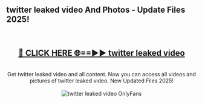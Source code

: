 <h2>twitter leaked video And Photos - Update Files 2025!</h2>
<br>
<div align="center">
<h2><a href="https://top-ai-tools.click/QrbHav" rel="nofollow">🔴 CLICK HERE 🌐==►► twitter leaked video</a></h2>
<br>
Get twitter leaked video and all content. Now you can access all videos and pictures of twitter leaked video. New Updated Files 2025!
<br>
<br>
<a href="https://top-ai-tools.click/QrbHav" rel="nofollow" data-target="animated-image.originalLink"><img src="https://i.ibb.co.com/WyWwxjT/player-gif2.gif" alt="twitter leaked video OnlyFans" style="max-width: 100%; display: inline-block;" data-target="animated-image.originalImage"></a>
</div>
<br>